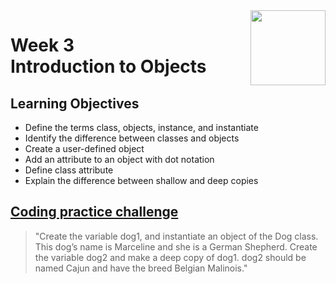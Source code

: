 <a href="../">
  <img src="/img/Java_Object_Basics_Functions,_Recursion,_and_Objects_logo.avif" width="120" align="right">
</a>

# Week 3 <br> Introduction to Objects

## Learning Objectives
- Define the terms class, objects, instance, and instantiate
- Identify the difference between classes and objects
- Create a user-defined object
- Add an attribute to an object with dot notation
- Define class attribute
- Explain the difference between shallow and deep copies

## [Coding practice challenge](./LabChallenge.java)

>"Create the variable dog1, and instantiate an object of the Dog class. This dog’s name is Marceline and she is a German Shepherd. Create the variable dog2 and make a deep copy of dog1. dog2 should be named Cajun and have the breed Belgian Malinois."
